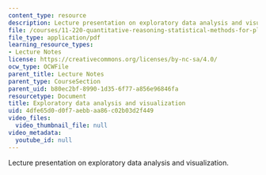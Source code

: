 ```yaml
---
content_type: resource
description: Lecture presentation on exploratory data analysis and visualization.
file: /courses/11-220-quantitative-reasoning-statistical-methods-for-planners-i-spring-2009/4dfe65d0d0f7aebbaa86c02b03d2f449_MIT11_220s09_lec06.pdf
file_type: application/pdf
learning_resource_types:
- Lecture Notes
license: https://creativecommons.org/licenses/by-nc-sa/4.0/
ocw_type: OCWFile
parent_title: Lecture Notes
parent_type: CourseSection
parent_uid: b80ec2bf-8990-1d35-6f77-a856e96846fa
resourcetype: Document
title: Exploratory data analysis and visualization
uid: 4dfe65d0-d0f7-aebb-aa86-c02b03d2f449
video_files:
  video_thumbnail_file: null
video_metadata:
  youtube_id: null
---
```

Lecture presentation on exploratory data analysis and visualization.